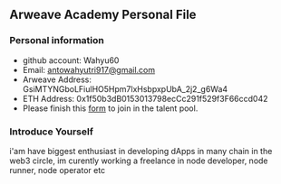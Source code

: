 ## Arweave Academy Personal File

### Personal information

- github account: Wahyu60
- Email: antowahyutri917@gmail.com
- Arweave Address: GsiMTYNGboLFiulHO5Hpm7lxHsbpxpUbA_2j2_g6Wa4
- ETH Address: 0x1f50b3dB0153013798ecCc291f529f3F66ccd042
- Please finish this [form](https://docs.google.com/forms/d/e/1FAIpQLSfWA5fIIcBgmRppm3jNz5vmf9Mai_QMVil-2pO4r7YKn_Zhtw/viewform?usp=sf_link) to join in the talent pool.

### Introduce Yourself
 i'am have biggest enthusiast in developing dApps in many chain in the web3 circle, im curently working a freelance in node developer, node runner, node operator etc